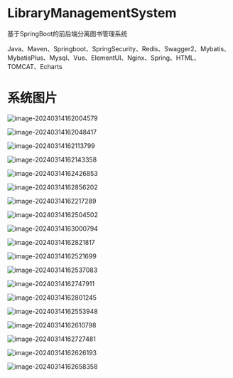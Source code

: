 # LibraryManagementSystem
基于SpringBoot的前后端分离图书管理系统

Java、Maven、Springboot、SpringSecurity、Redis、Swagger2、Mybatis、MybatisPlus、Mysql、Vue、ElementUI、Nginx、Spring、HTML、TOMCAT、Echarts

# 系统图片

![image-20240314162004579](https://felikstypora.oss-cn-guangzhou.aliyuncs.com/202403141620954.png) 

![image-20240314162048417](https://felikstypora.oss-cn-guangzhou.aliyuncs.com/202403141620787.png) 

![image-20240314162113799](https://felikstypora.oss-cn-guangzhou.aliyuncs.com/202403141621142.png) 

![image-20240314162143358](https://felikstypora.oss-cn-guangzhou.aliyuncs.com/202403141621720.png) 

![image-20240314162426853](https://felikstypora.oss-cn-guangzhou.aliyuncs.com/202403141624174.png) 

![image-20240314162856202](https://felikstypora.oss-cn-guangzhou.aliyuncs.com/202403141628343.png) 

![image-20240314162217289](https://felikstypora.oss-cn-guangzhou.aliyuncs.com/202403141622613.png) 

![image-20240314162504502](https://felikstypora.oss-cn-guangzhou.aliyuncs.com/202403141625840.png) 

![image-20240314163000794](https://felikstypora.oss-cn-guangzhou.aliyuncs.com/202403141630970.png) 

![image-20240314162821817](https://felikstypora.oss-cn-guangzhou.aliyuncs.com/202403141628981.png) 

![image-20240314162521699](https://felikstypora.oss-cn-guangzhou.aliyuncs.com/202403141625017.png) 

![image-20240314162537083](https://felikstypora.oss-cn-guangzhou.aliyuncs.com/202403141625421.png) 

![image-20240314162747911](https://felikstypora.oss-cn-guangzhou.aliyuncs.com/202403141627105.png) 

![image-20240314162801245](https://felikstypora.oss-cn-guangzhou.aliyuncs.com/202403141628588.png)

![image-20240314162553948](https://felikstypora.oss-cn-guangzhou.aliyuncs.com/202403141625282.png) 

![image-20240314162610798](https://felikstypora.oss-cn-guangzhou.aliyuncs.com/202403141626160.png) 

![image-20240314162727481](https://felikstypora.oss-cn-guangzhou.aliyuncs.com/202403141627612.png) 

![image-20240314162626193](https://felikstypora.oss-cn-guangzhou.aliyuncs.com/202403141626537.png) 

![image-20240314162658358](https://felikstypora.oss-cn-guangzhou.aliyuncs.com/202403141626705.png) 

